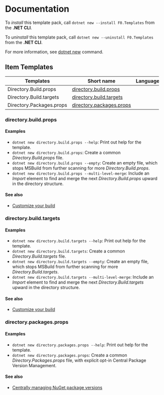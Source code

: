 # Documentation

To _install_ this template pack, call `dotnet new --install F0.Templates` from the **.NET CLI**.

To _uninstall_ this template pack, call `dotnet new --uninstall F0.Templates` from the **.NET CLI**.

For more information, see [dotnet new](https://docs.microsoft.com/en-us/dotnet/core/tools/dotnet-new) command.

## Item Templates

| Templates                | Short name                                           | Language | Tags           | Introduced | Source code                                          |
|--------------------------|------------------------------------------------------|----------|----------------|------------|------------------------------------------------------|
| Directory.Build.props    | [directory.build.props](#directorybuildprops)       |          | Config/MSBuild | 0.1.0      | [Directory.Build.props][Directory-Build-props]       |
| Directory.Build.targets  | [directory.build.targets](#directorybuildtargets)   |          | Config/MSBuild | 0.1.0      | [Directory.Build.targets][Directory-Build-targets]   |
| Directory.Packages.props | [directory.packages.props](#directorypackagesprops) |          | Config/NuGet   | 0.1.0      | [Directory.Packages.props][Directory-Packages-props] |

### directory.build.props
#### Examples
- `dotnet new directory.build.props --help`: Print out help for the template.
- `dotnet new directory.build.props`: Create a common _Directory.Build.props_ file.
- `dotnet new directory.build.props --empty`: Create an empty file, which stops MSBuild from further scanning for more _Directory.Build.props_.
- `dotnet new directory.build.props --multi-level-merge`: Include an _Import_ element to find and merge the next _Directory.Build.props_ upward in the directory structure.
#### See also
- [Customize your build](https://docs.microsoft.com/en-us/visualstudio/msbuild/customize-your-build#directorybuildprops-and-directorybuildtargets)

### directory.build.targets
#### Examples
- `dotnet new directory.build.targets --help`: Print out help for the template.
- `dotnet new directory.build.targets`: Create a common _Directory.Build.targets_ file.
- `dotnet new directory.build.targets --empty`: Create an empty file, which stops MSBuild from further scanning for more _Directory.Build.targets_.
- `dotnet new directory.build.targets --multi-level-merge`: Include an _Import_ element to find and merge the next _Directory.Build.targets_ upward in the directory structure.
#### See also
- [Customize your build](https://docs.microsoft.com/en-us/visualstudio/msbuild/customize-your-build#directorybuildprops-and-directorybuildtargets)

### directory.packages.props
#### Examples
- `dotnet new directory.packages.props --help`: Print out help for the template.
- `dotnet new directory.packages.props`: Create a common _Directory.Packages.props_ file, with explicit opt-in Central Package Version Management.
#### See also
- [Centrally managing NuGet package versions](https://github.com/NuGet/Home/wiki/Centrally-managing-NuGet-package-versions)


[Directory-Build-props]: ../source/production/F0.Templates/templates/Directory-Build-props/Directory.Build.props
[Directory-Build-targets]:../source/production/F0.Templates/templates/Directory-Build-targets/Directory.Build.targets
[Directory-Packages-props]: ../source/production/F0.Templates/templates/Directory-Packages-props/Directory.Packages.props
